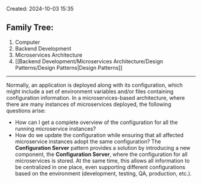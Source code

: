 Created: 2024-10-03 15:35
## Family Tree:
1. Computer
2. Backend Development
3. Microservices Architecture
4. [[Backend Development/Microservices Architecture/Design Patterns/Design Patterns|Design Patterns]]
-- -
Normally, an application is deployed along with its configuration, which might include a set of environment variables and/or files containing configuration information. In a microservices-based architecture, where there are many instances of microservices deployed, the following questions arise:
- How can I get a complete overview of the configuration for all the running microservice instances?
- How do we update the configuration while ensuring that all affected microservice instances adopt the same configuration?
The **Configuration Server** pattern provides a solution by introducing a new component, the **Configuration Server**, where the configuration for all microservices is stored.
At the same time, this allows all information to be centralized in one place, even supporting different configurations based on the environment (development, testing, QA, production, etc.).